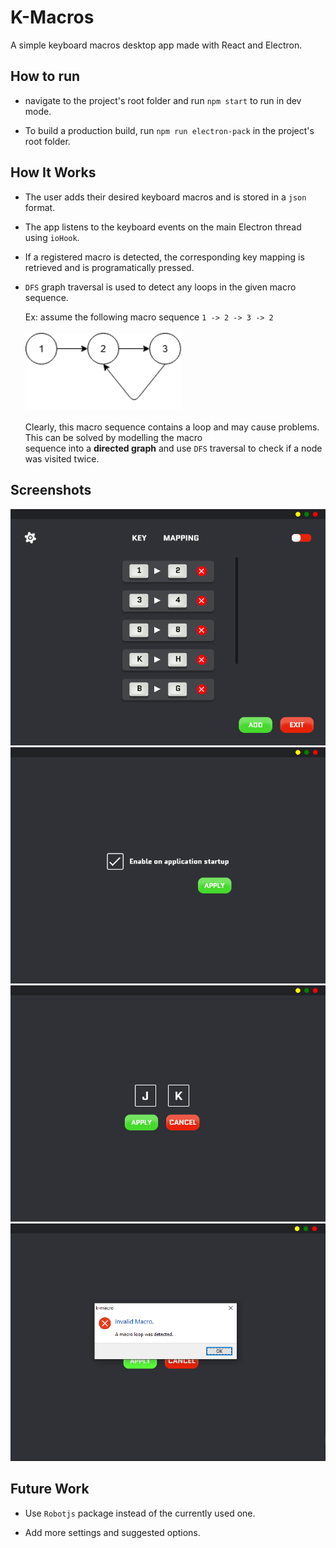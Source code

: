 # K-Macros

A simple keyboard macros desktop app made with React and Electron.

## How to run

- navigate to the project's root folder and run `npm start` to run in dev mode.

- To build a production build, run `npm run electron-pack` in the project's root folder.

## How It Works

- The user adds their desired keyboard macros and is stored in a `json` format.

- The app listens to the keyboard events on the main Electron thread using `ioHook`.

- If a registered macro is detected, the corresponding key mapping is retrieved and is programatically pressed.

- `DFS` graph traversal is used to detect any loops in the given macro sequence.

  Ex: assume the following macro sequence `1 -> 2 -> 3 -> 2` </br></br>
  <img src="./repo_imgs/macro_loop.png" width="250"> </br></br>
  Clearly, this macro sequence contains a loop and may cause problems. This can be solved by modelling the macro </br>
  sequence into a <b>directed graph</b> and use `DFS` traversal to check if a node was visited twice.

## Screenshots

<img src="./repo_imgs/home.png" width="600"> 
<img src="./repo_imgs/settings.png" width="600"> 
<img src="./repo_imgs/add.png" width="600">
<img src="./repo_imgs/error.png" width="600">

## Future Work

- Use `Robotjs` package instead of the currently used one.

- Add more settings and suggested options.
